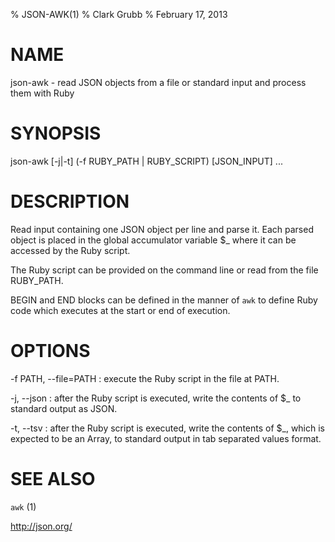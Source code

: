 % JSON-AWK(1)
% Clark Grubb
% February 17, 2013


# NAME

json-awk - read JSON objects from a file or standard input and process them with Ruby 

# SYNOPSIS

json-awk [-j|-t] (-f RUBY\_PATH | RUBY\_SCRIPT) [JSON\_INPUT] ...

# DESCRIPTION

Read input containing one JSON object per line and parse it.  Each parsed object is placed in the global accumulator variable $_ where it can be accessed by the Ruby script.

The Ruby script can be provided on the command line or read from the file RUBY\_PATH.

BEGIN and END blocks can be defined in the manner of `awk` to define Ruby code which executes at the start or end of execution.
     
# OPTIONS

-f PATH, \--file=PATH
: execute the Ruby script in the file at PATH.

-j, \--json
: after the Ruby script is executed, write the contents of $_ to standard output as JSON.

-t, \--tsv
: after the Ruby script is executed, write the contents of $_, which is expected to be an Array, to standard output in tab separated values format.

# SEE ALSO

`awk` (1)

http://json.org/
